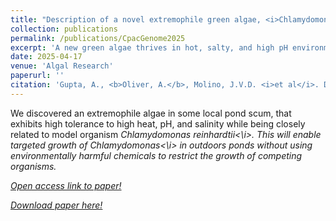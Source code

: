 ```yaml
---
title: "Description of a novel extremophile green algae, <i>Chlamydomonas pacifica<\i>, and its potential as a biotechnology host"
collection: publications
permalink: /publications/CpacGenome2025
excerpt: 'A new green algae thrives in hot, salty, and high pH environments, but also grows well in the lab.'
date: 2025-04-17
venue: 'Algal Research'
paperurl: ''
citation: 'Gupta, A., <b>Oliver, A.</b>, Molino, J.V.D. <i>et al</i>. Description of a novel extremophile green algae, <i>Chlamydomonas pacifica<\i>, and its potential as a biotechnology host. <i>Algal Research</i> (2025).'
---
```

We discovered an extremophile algae in some local pond scum, that exhibits high tolerance to high heat, pH, and salinity while being closely related to model organism <i>Chlamydomonas reinhardtii<\i>. This will enable targeted growth of <i>Chlamydomonas<\i> in outdoors ponds without using environmentally harmful chemicals to restrict the growth of competing organisms.

[Open access link to paper!](https://doi.org/10.1016/j.algal.2025.104034)

[Download paper here!](/files/CpacGenome2025.pdf)
